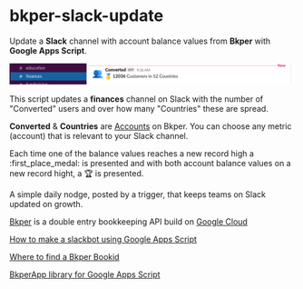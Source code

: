 # bkper-slack-update
Update a **Slack** channel with account balance values from **Bkper** with **Google Apps Script**. 

![nodge](https://raw.githubusercontent.com/Jacobvdb/bkper-slack-update/main/update-slack-bkper.png)

This script updates a **finances** channel on Slack with the number of "Converted" users and over how many "Countries" these are spread.

**Converted** & **Countries** are [Accounts](https://help.bkper.com/en/articles/2569150-accounts) on Bkper. You can choose any metric (account) that is relevant to your Slack channel.

Each time one of the balance values reaches a new record high a :first_place_medal: is presented and with both account balance values on a new record hight, a :trophy: is presented. 

A simple daily nodge, posted by a trigger, that keeps teams on Slack updated on growth.

[Bkper](https://bkper.com) is a double entry bookkeeping API build on [Google Cloud](https://cloud.google.com/marketplace#:~:text=unlock%20financial%20services%20solutions%20from%20single-source-of-truth%20bookkeeping%20) 

[How to make a slackbot using Google Apps Script](
https://medium.com/expedia-group-tech/how-to-make-a-slackbot-using-google-scripts-2a5e9344898)

[Where to find a Bkper Bookid](https://help.bkper.com/en/articles/5863803-bkper-bookid)


[BkperApp library for Google Apps Script](https://bkper.com/docs/bkper-app/)

 
